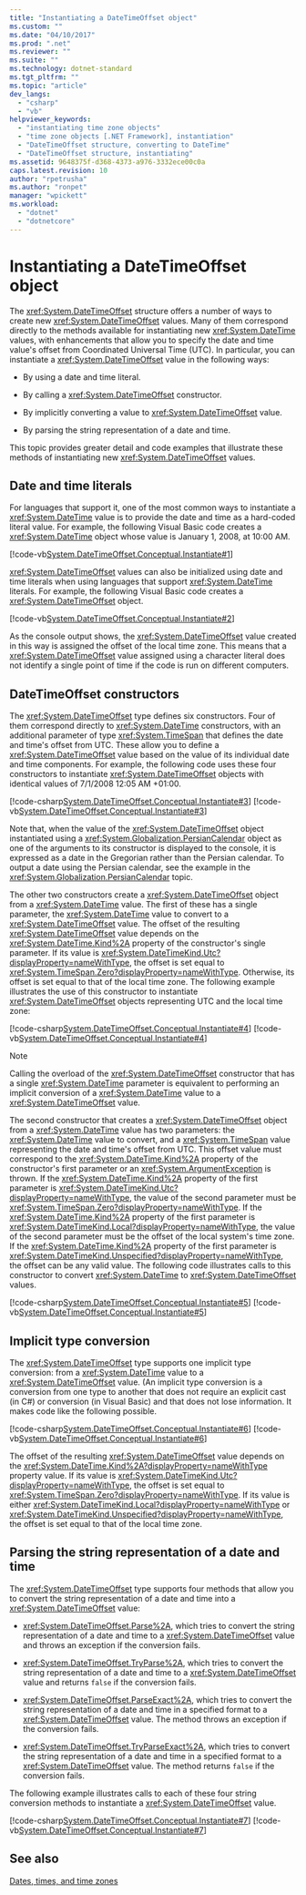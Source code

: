 ```yaml
---
title: "Instantiating a DateTimeOffset object"
ms.custom: ""
ms.date: "04/10/2017"
ms.prod: ".net"
ms.reviewer: ""
ms.suite: ""
ms.technology: dotnet-standard
ms.tgt_pltfrm: ""
ms.topic: "article"
dev_langs: 
  - "csharp"
  - "vb"
helpviewer_keywords: 
  - "instantiating time zone objects"
  - "time zone objects [.NET Framework], instantiation"
  - "DateTimeOffset structure, converting to DateTime"
  - "DateTimeOffset structure, instantiating"
ms.assetid: 9648375f-d368-4373-a976-3332ece00c0a
caps.latest.revision: 10
author: "rpetrusha"
ms.author: "ronpet"
manager: "wpickett"
ms.workload: 
  - "dotnet"
  - "dotnetcore"
---
```


# Instantiating a DateTimeOffset object

The <xref:System.DateTimeOffset> structure offers a number of ways to create new <xref:System.DateTimeOffset> values. Many of them correspond directly to the methods available for instantiating new <xref:System.DateTime> values, with enhancements that allow you to specify the date and time value's offset from Coordinated Universal Time (UTC). In particular, you can instantiate a <xref:System.DateTimeOffset> value in the following ways:

* By using a date and time literal.

* By calling a <xref:System.DateTimeOffset> constructor.

* By implicitly converting a value to <xref:System.DateTimeOffset> value.

* By parsing the string representation of a date and time.

This topic provides greater detail and code examples that illustrate these methods of instantiating new <xref:System.DateTimeOffset> values.

## Date and time literals

For languages that support it, one of the most common ways to instantiate a <xref:System.DateTime> value is to provide the date and time as a hard-coded literal value. For example, the following Visual Basic code creates a <xref:System.DateTime> object whose value is January 1, 2008, at 10:00 AM.

[!code-vb[System.DateTimeOffset.Conceptual.Instantiate#1](../../../samples/snippets/visualbasic/VS_Snippets_CLR_System/system.DateTimeOffset.Conceptual.Instantiate/vb/Instantiate.vb#1)]

<xref:System.DateTimeOffset> values can also be initialized using date and time literals when using languages that support <xref:System.DateTime> literals. For example, the following Visual Basic code creates a <xref:System.DateTimeOffset> object.

[!code-vb[System.DateTimeOffset.Conceptual.Instantiate#2](../../../samples/snippets/visualbasic/VS_Snippets_CLR_System/system.DateTimeOffset.Conceptual.Instantiate/vb/Instantiate.vb#2)]

As the console output shows, the <xref:System.DateTimeOffset> value created in this way is assigned the offset of the local time zone. This means that a <xref:System.DateTimeOffset> value assigned using a character literal does not identify a single point of time if the code is run on different computers.

## DateTimeOffset constructors

The <xref:System.DateTimeOffset> type defines six constructors. Four of them correspond directly to <xref:System.DateTime> constructors, with an additional parameter of type <xref:System.TimeSpan> that defines the date and time's offset from UTC. These allow you to define a <xref:System.DateTimeOffset> value based on the value of its individual date and time components. For example, the following code uses these four constructors to instantiate <xref:System.DateTimeOffset> objects with identical values of 7/1/2008 12:05 AM +01:00.

[!code-csharp[System.DateTimeOffset.Conceptual.Instantiate#3](../../../samples/snippets/csharp/VS_Snippets_CLR_System/system.DateTimeOffset.Conceptual.Instantiate/cs/Instantiate.cs#3)]
[!code-vb[System.DateTimeOffset.Conceptual.Instantiate#3](../../../samples/snippets/visualbasic/VS_Snippets_CLR_System/system.DateTimeOffset.Conceptual.Instantiate/vb/Instantiate.vb#3)]

Note that, when the value of the <xref:System.DateTimeOffset> object instantiated using a <xref:System.Globalization.PersianCalendar> object as one of the arguments to its constructor is displayed to the console, it is expressed as a date in the Gregorian rather than the Persian calendar. To output a date using the Persian calendar, see the example in the <xref:System.Globalization.PersianCalendar> topic.

The other two constructors create a <xref:System.DateTimeOffset> object from a <xref:System.DateTime> value. The first of these has a single parameter, the <xref:System.DateTime> value to convert to a <xref:System.DateTimeOffset> value. The offset of the resulting <xref:System.DateTimeOffset> value depends on the <xref:System.DateTime.Kind%2A> property of the constructor's single parameter. If its value is <xref:System.DateTimeKind.Utc?displayProperty=nameWithType>, the offset is set equal to <xref:System.TimeSpan.Zero?displayProperty=nameWithType>. Otherwise, its offset is set equal to that of the local time zone. The following example illustrates the use of this constructor to instantiate <xref:System.DateTimeOffset> objects representing UTC and the local time zone:

[!code-csharp[System.DateTimeOffset.Conceptual.Instantiate#4](../../../samples/snippets/csharp/VS_Snippets_CLR_System/system.DateTimeOffset.Conceptual.Instantiate/cs/Instantiate.cs#4)]
[!code-vb[System.DateTimeOffset.Conceptual.Instantiate#4](../../../samples/snippets/visualbasic/VS_Snippets_CLR_System/system.DateTimeOffset.Conceptual.Instantiate/vb/Instantiate.vb#4)]

> [!NOTE]
> Calling the overload of the <xref:System.DateTimeOffset> constructor that has a single <xref:System.DateTime> parameter is equivalent to performing an implicit conversion of a <xref:System.DateTime> value to a <xref:System.DateTimeOffset> value.

The second constructor that creates a <xref:System.DateTimeOffset> object from a <xref:System.DateTime> value has two parameters: the <xref:System.DateTime> value to convert, and a <xref:System.TimeSpan> value representing the date and time's offset from UTC. This offset value must correspond to the <xref:System.DateTime.Kind%2A> property of the constructor's first parameter or an <xref:System.ArgumentException> is thrown. If the <xref:System.DateTime.Kind%2A> property of the first parameter is <xref:System.DateTimeKind.Utc?displayProperty=nameWithType>, the value of the second parameter must be <xref:System.TimeSpan.Zero?displayProperty=nameWithType>. If the <xref:System.DateTime.Kind%2A> property of the first parameter is <xref:System.DateTimeKind.Local?displayProperty=nameWithType>, the value of the second parameter must be the offset of the local system's time zone. If the <xref:System.DateTime.Kind%2A> property of the first parameter is <xref:System.DateTimeKind.Unspecified?displayProperty=nameWithType>, the offset can be any valid value. The following code illustrates calls to this constructor to convert <xref:System.DateTime> to <xref:System.DateTimeOffset> values.

[!code-csharp[System.DateTimeOffset.Conceptual.Instantiate#5](../../../samples/snippets/csharp/VS_Snippets_CLR_System/system.DateTimeOffset.Conceptual.Instantiate/cs/Instantiate.cs#5)]
[!code-vb[System.DateTimeOffset.Conceptual.Instantiate#5](../../../samples/snippets/visualbasic/VS_Snippets_CLR_System/system.DateTimeOffset.Conceptual.Instantiate/vb/Instantiate.vb#5)]

## Implicit type conversion

The <xref:System.DateTimeOffset> type supports one implicit type conversion: from a <xref:System.DateTime> value to a <xref:System.DateTimeOffset> value. (An implicit type conversion is a conversion from one type to another that does not require an explicit cast (in C#) or conversion (in Visual Basic) and that does not lose information. It makes code like the following possible.

[!code-csharp[System.DateTimeOffset.Conceptual.Instantiate#6](../../../samples/snippets/csharp/VS_Snippets_CLR_System/system.DateTimeOffset.Conceptual.Instantiate/cs/Instantiate.cs#6)]
[!code-vb[System.DateTimeOffset.Conceptual.Instantiate#6](../../../samples/snippets/visualbasic/VS_Snippets_CLR_System/system.DateTimeOffset.Conceptual.Instantiate/vb/Instantiate.vb#6)]

The offset of the resulting <xref:System.DateTimeOffset> value depends on the <xref:System.DateTime.Kind%2A?displayProperty=nameWithType> property value. If its value is <xref:System.DateTimeKind.Utc?displayProperty=nameWithType>, the offset is set equal to <xref:System.TimeSpan.Zero?displayProperty=nameWithType>. If its value is either <xref:System.DateTimeKind.Local?displayProperty=nameWithType> or <xref:System.DateTimeKind.Unspecified?displayProperty=nameWithType>, the offset is set equal to that of the local time zone.

## Parsing the string representation of a date and time

The <xref:System.DateTimeOffset> type supports four methods that allow you to convert the string representation of a date and time into a <xref:System.DateTimeOffset> value:

* <xref:System.DateTimeOffset.Parse%2A>, which tries to convert the string representation of a date and time to a <xref:System.DateTimeOffset> value and throws an exception if the conversion fails.

* <xref:System.DateTimeOffset.TryParse%2A>, which tries to convert the string representation of a date and time to a <xref:System.DateTimeOffset> value and returns `false` if the conversion fails.

* <xref:System.DateTimeOffset.ParseExact%2A>, which tries to convert the string representation of a date and time in a specified format to a <xref:System.DateTimeOffset> value. The method throws an exception if the conversion fails.

* <xref:System.DateTimeOffset.TryParseExact%2A>, which tries to convert the string representation of a date and time in a specified format to a <xref:System.DateTimeOffset> value. The method returns `false` if the conversion fails.

The following example illustrates calls to each of these four string conversion methods to instantiate a <xref:System.DateTimeOffset> value.

[!code-csharp[System.DateTimeOffset.Conceptual.Instantiate#7](../../../samples/snippets/csharp/VS_Snippets_CLR_System/system.DateTimeOffset.Conceptual.Instantiate/cs/Instantiate.cs#7)]
[!code-vb[System.DateTimeOffset.Conceptual.Instantiate#7](../../../samples/snippets/visualbasic/VS_Snippets_CLR_System/system.DateTimeOffset.Conceptual.Instantiate/vb/Instantiate.vb#7)]

## See also

[Dates, times, and time zones](../../../docs/standard/datetime/index.md)
